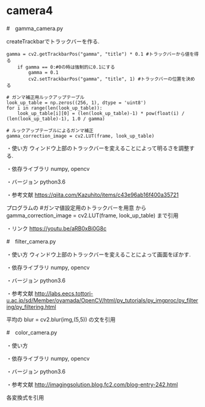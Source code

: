 # camera4
#　gamma_camera.py

createTrackbarでトラックバーを作る.

    gamma = cv2.getTrackbarPos("gamma", "title") * 0.1 #トラックバーから値を得る
        if gamma == 0:#0の時は強制的に0.1にする
            gamma = 0.1
            cv2.setTrackbarPos("gamma", "title", 1) #トラックバーの位置を決める
    
    # ガンマ補正用ルックアップテーブル
    look_up_table = np.zeros((256, 1), dtype = 'uint8')
    for i in range(len(look_up_table)):
        look_up_table[i][0] = (len(look_up_table)-1) * pow(float(i) / (len(look_up_table)-1), 1.0 / gamma)
    
    # ルックアップテーブルによるガンマ補正
    gamma_correction_image = cv2.LUT(frame, look_up_table)

・使い方
ウィンドウ上部のトラックバーを変えることによって明るさを調整する.

・依存ライブラリ
numpy, opencv

・バージョン
python3.6

・参考文献 
https://qiita.com/Kazuhito/items/c43e96ab16f400a35721

プログラムの
#ガンマ値設定用のトラックバーを用意
から
gamma_correction_image = cv2.LUT(frame, look_up_table)
まで引用

・リンク
https://youtu.be/aRB0xBi0G8c

#　filter_camera.py

・使い方
ウィンドウ上部のトラックバーを変えることによって画面をぼかす.

・依存ライブラリ
numpy, opencv

・バージョン
python3.6

・参考文献
http://labs.eecs.tottori-u.ac.jp/sd/Member/oyamada/OpenCV/html/py_tutorials/py_imgproc/py_filtering/py_filtering.html

平均の
blur = cv2.blur(img,(5,5))
の文を引用

#　color_camera.py

・使い方

・依存ライブラリ
numpy, opencv

・バージョン
python3.6

・参考文献
http://imagingsolution.blog.fc2.com/blog-entry-242.html

各変換式を引用
